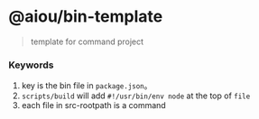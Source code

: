 # @aiou/bin-template
> template for command project

### Keywords

1. key is the bin file in `package.json`。
2. `scripts/build` will add `#!/usr/bin/env node` at the top of `file`
3. each file in src-rootpath is a command
